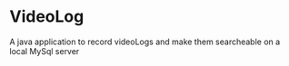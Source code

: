 # VideoLog
A java application to record videoLogs and make them searcheable on a local MySql server
